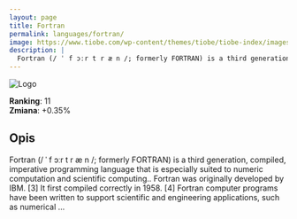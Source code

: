 ```yaml
---
layout: page
title: Fortran
permalink: languages/fortran/
image: https://www.tiobe.com/wp-content/themes/tiobe/tiobe-index/images/Fortran.png
description: |
  Fortran (/ ˈ f ɔːr t r æ n /; formerly FORTRAN) is a third generation, compiled, imperative programming language that is especially suited to numeric computation and scientific computing.. Fortran was originally developed by IBM. [3] It first compiled correctly in 1958. [4] Fortran computer programs have been written to support scientific and engineering applications, such as numerical ...
---
```


![Logo](https://www.tiobe.com/wp-content/themes/tiobe/tiobe-index/images/Fortran.png)

**Ranking**: 11  
**Zmiana**: +0.35%    

## Opis

Fortran (/ ˈ f ɔːr t r æ n /; formerly FORTRAN) is a third generation, compiled, imperative programming language that is especially suited to numeric computation and scientific computing.. Fortran was originally developed by IBM. [3] It first compiled correctly in 1958. [4] Fortran computer programs have been written to support scientific and engineering applications, such as numerical ...
